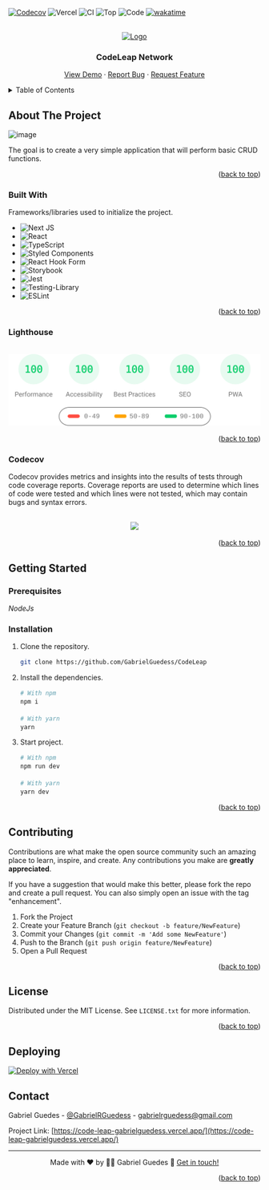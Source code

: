<a name="readme-top"></a>

<!-- PROJECT SHIELDS -->

[![Codecov](https://codecov.io/gh/GabrielGuedess/CodeLeap/branch/main/graph/badge.svg?token=QRamhnvJN5)](https://codecov.io/gh/GabrielGuedess/CodeLeap)
![Vercel](https://vercelbadge.vercel.app/api/GabrielGuedess/CodeLeap)
![CI](https://img.shields.io/github/actions/workflow/status/GabrielGuedess/CodeLeap/ci.yml?label=CI)
![Top](https://img.shields.io/github/languages/top/GabrielGuedess/CodeLeap)
![Code](https://img.shields.io/github/repo-size/GabrielGuedess/CodeLeap)
[![wakatime](https://wakatime.com/badge/github/GabrielGuedess/CodeLeap.svg)](https://wakatime.com/badge/github/GabrielGuedess/CodeLeap)

<!-- PROJECT LOGO -->
<br />
<div align="center">
  <a href="#">
    <img src="https://codeleap.co.uk/images/favicon.png" alt="Logo">
  </a>

  <h3 align="center">CodeLeap Network</h3>

  <p align="center">
    <a href="https://code-leap-gabrielguedess.vercel.app">View Demo</a>
    ·
    <a href="https://github.com/GabrielGuedess/CodeLeap/issues">Report Bug</a>
    ·
    <a href="https://github.com/GabrielGuedess/CodeLeap/issues">Request Feature</a>
  </p>
</div>

<!-- TABLE OF CONTENTS -->
<details>
  <summary>Table of Contents</summary>
  <ol>
    <li>
      <a href="#about-the-project">About The Project</a>
      <ul>
        <li><a href="#built-with">Built With</a></li>
        <li><a href="#lighthouse">Lighthouse</a></li>
        <li><a href="#codecov">Codecov</a></li>
      </ul>
    </li>
    <li>
      <a href="#getting-started">Getting Started</a>
      <ul>
        <li><a href="#prerequisites">Prerequisites</a></li>
        <li><a href="#installation">Installation</a></li>
      </ul>
    </li>
    <li><a href="#contributing">Contributing</a></li>
    <li><a href="#license">License</a></li>
    <li><a href="#deploying">Deploying</a></li>
    <li><a href="#contact">Contact</a></li>
  </ol>
</details>

<!-- ABOUT THE PROJECT -->

## About The Project

![image](https://user-images.githubusercontent.com/64827875/230881812-b2258372-c329-4fd0-a607-7afa00a0dfeb.png)

The goal is to create a very simple application that will perform basic CRUD functions.

<p align="right">(<a href="#readme-top">back to top</a>)</p>

### Built With

Frameworks/libraries used to initialize the project.

- ![Next JS](https://img.shields.io/badge/Next-black?style=for-the-badge&logo=next.js&logoColor=white)
- ![React](https://img.shields.io/badge/react-%2320232a.svg?style=for-the-badge&logo=react&logoColor=%2361DAFB)
- ![TypeScript](https://img.shields.io/badge/typescript-%23007ACC.svg?style=for-the-badge&logo=typescript&logoColor=white)
- ![Styled Components](https://img.shields.io/badge/styled--components-DB7093?style=for-the-badge&logo=styled-components&logoColor=white)
- ![React Hook Form](https://img.shields.io/badge/React%20Hook%20Form-%23EC5990.svg?style=for-the-badge&logo=reacthookform&logoColor=white)
- ![Storybook](https://img.shields.io/badge/-Storybook-FF4785?style=for-the-badge&logo=storybook&logoColor=white)
- ![Jest](https://img.shields.io/badge/-jest-%23C21325?style=for-the-badge&logo=jest&logoColor=white)
- ![Testing-Library](https://img.shields.io/badge/-TestingLibrary-%23E33332?style=for-the-badge&logo=testing-library&logoColor=white)
- ![ESLint](https://img.shields.io/badge/ESLint-4B3263?style=for-the-badge&logo=eslint&logoColor=white)

<p align="right">(<a href="#readme-top">back to top</a>)</p>

<!-- Lighthouse -->

### Lighthouse

<br />

<div align="center">
  <a href="https://codecov.io/gh/GabrielGuedess/CodeLeap">
    <img src="https://github.com/GabrielGuedess/CodeLeap/blob/main/.github/assets/lighthouse/desktop/pagespeed.svg" />
  </a>
</div>

<p align="right">(<a href="#readme-top">back to top</a>)</p>

<!-- Codecov -->

### Codecov

Codecov provides metrics and insights into the results of tests through code coverage reports. Coverage reports are used to determine which lines of code were tested and which lines were not tested, which may contain bugs and syntax errors.

<br />

<div align="center">
  <a href="https://codecov.io/gh/GabrielGuedess/CodeLeap">
    <img src="https://codecov.io/gh/GabrielGuedess/CodeLeap/branch/main/graphs/sunburst.svg?token=QRamhnvJN5" />
  </a>
</div>

<p align="right">(<a href="#readme-top">back to top</a>)</p>

<!-- GETTING STARTED -->

## Getting Started

### Prerequisites

_NodeJs_

### Installation

1. Clone the repository.

   ```sh
   git clone https://github.com/GabrielGuedess/CodeLeap
   ```

2. Install the dependencies.

   ```sh
   # With npm
   npm i

   # With yarn
   yarn
   ```

3. Start project.

   ```sh
   # With npm
   npm run dev

   # With yarn
   yarn dev
   ```

<p align="right">(<a href="#readme-top">back to top</a>)</p>

<!-- CONTRIBUTING -->

## Contributing

Contributions are what make the open source community such an amazing place to learn, inspire, and create. Any contributions you make are **greatly appreciated**.

If you have a suggestion that would make this better, please fork the repo and create a pull request. You can also simply open an issue with the tag "enhancement".

1. Fork the Project
2. Create your Feature Branch (`git checkout -b feature/NewFeature`)
3. Commit your Changes (`git commit -m 'Add some NewFeature'`)
4. Push to the Branch (`git push origin feature/NewFeature`)
5. Open a Pull Request

<p align="right">(<a href="#readme-top">back to top</a>)</p>

<!-- LICENSE -->

## License

Distributed under the MIT License. See `LICENSE.txt` for more information.

<p align="right">(<a href="#readme-top">back to top</a>)</p>

<!-- Deploying -->

## Deploying

[![Deploy with Vercel](https://vercel.com/button)](https://code-leap-gabrielguedess.vercel.app/)

<!-- CONTACT -->

## Contact

Gabriel Guedes - [@GabrielRGuedess](https://twitter.com/GabrielRGuedess) - gabrielrguedess@gmail.com

Project Link: [https://code-leap-gabrielguedess.vercel.app/](https://code-leap-gabrielguedess.vercel.app/)

---

<p align="center">
Made with ♥ by 👨‍🚀 Gabriel Guedes 👋 <a href="https://www.linkedin.com/in/gabriel-guedess/">Get in touch!</a>
</p>

<p align="right">(<a href="#readme-top">back to top</a>)</p>
